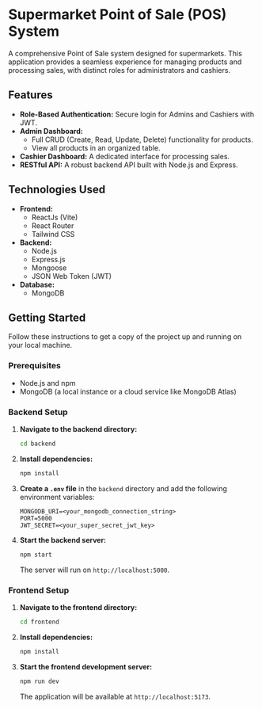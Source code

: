 # Supermarket Point of Sale (POS) System

A comprehensive Point of Sale system designed for supermarkets. This application provides a seamless experience for managing products and processing sales, with distinct roles for administrators and cashiers.

## Features

*   **Role-Based Authentication:** Secure login for Admins and Cashiers with JWT.
*   **Admin Dashboard:**
    *   Full CRUD (Create, Read, Update, Delete) functionality for products.
    *   View all products in an organized table.
*   **Cashier Dashboard:** A dedicated interface for processing sales.
*   **RESTful API:** A robust backend API built with Node.js and Express.

## Technologies Used

*   **Frontend:**
    *   ReactJs (Vite)
    *   React Router
    *   Tailwind CSS
*   **Backend:**
    *   Node.js
    *   Express.js
    *   Mongoose
    *   JSON Web Token (JWT)
*   **Database:**
    *   MongoDB

## Getting Started

Follow these instructions to get a copy of the project up and running on your local machine.

### Prerequisites

*   Node.js and npm
*   MongoDB (a local instance or a cloud service like MongoDB Atlas)

### Backend Setup

1.  **Navigate to the backend directory:**
    ```sh
    cd backend
    ```
2.  **Install dependencies:**
    ```sh
    npm install
    ```
3.  **Create a `.env` file** in the `backend` directory and add the following environment variables:
    ```env
    MONGODB_URI=<your_mongodb_connection_string>
    PORT=5000
    JWT_SECRET=<your_super_secret_jwt_key>
    ```
4.  **Start the backend server:**
    ```sh
    npm start
    ```
    The server will run on `http://localhost:5000`.

### Frontend Setup

1.  **Navigate to the frontend directory:**
    ```sh
    cd frontend
    ```
2.  **Install dependencies:**
    ```sh
    npm install
    ```
3.  **Start the frontend development server:**
    ```sh
    npm run dev
    ```
    The application will be available at `http://localhost:5173`.